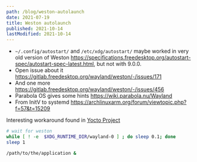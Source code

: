 ```yaml
---
path: /blog/weston-autolaunch
date: 2021-07-19
title: Weston autolaunch
published: 2021-10-14
lastModified: 2021-10-14
---
```


- `~/.config/autostart/` and `/etc/xdg/autostart/` maybe worked in very old version of Weston https://specifications.freedesktop.org/autostart-spec/autostart-spec-latest.html, but not with 9.0.0.
- Open issue about it https://gitlab.freedesktop.org/wayland/weston/-/issues/171
- And one more https://gitlab.freedesktop.org/wayland/weston/-/issues/456
- Parabola OS gives some hints https://wiki.parabola.nu/Wayland
- From InitV to systemd https://archlinuxarm.org/forum/viewtopic.php?f=57&t=15209


Interesting workaround found in [Yocto Project](https://developer.toradex.com/knowledge-base/how-to-autorun-application-at-the-start-up-in-linux)

```bash
# wait for weston
while [ ! -e  $XDG_RUNTIME_DIR/wayland-0 ] ; do sleep 0.1; done
sleep 1

/path/to/the/application &
```
